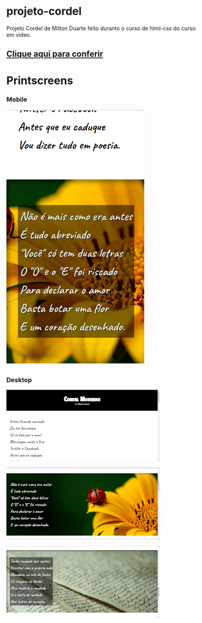 # projeto-cordel
Projeto Cordel de Milton Duarte feito duranto o curso de html-css do curso em video.

## [Clique aqui para conferir](https://yagowill.github.io/projeto-cordel/)

# Printscreens

### Mobile

![screen mobile](imagens/Screenshot_20220906_124416.png)

### Desktop

![screenshot](imagens/Screenshot1.png)

![screenshot](imagens/Screenshot2.png)

![screenshot](imagens/Screenshot3.png)
